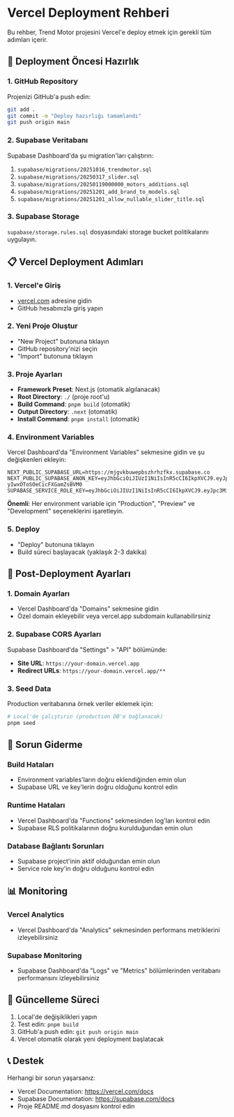 # Vercel Deployment Rehberi

Bu rehber, Trend Motor projesini Vercel'e deploy etmek için gerekli tüm adımları içerir.

## 🚀 Deployment Öncesi Hazırlık

### 1. GitHub Repository
Projenizi GitHub'a push edin:
```bash
git add .
git commit -m "Deploy hazırlığı tamamlandı"
git push origin main
```

### 2. Supabase Veritabanı
Supabase Dashboard'da şu migration'ları çalıştırın:
1. `supabase/migrations/20251016_trendmotor.sql`
2. `supabase/migrations/20250317_slider.sql`
3. `supabase/migrations/20250119000000_motors_additions.sql`
4. `supabase/migrations/20251201_add_brand_to_models.sql`
5. `supabase/migrations/20251201_allow_nullable_slider_title.sql`

### 3. Supabase Storage
`supabase/storage.rules.sql` dosyasındaki storage bucket politikalarını uygulayın.

## 📋 Vercel Deployment Adımları

### 1. Vercel'e Giriş
- [vercel.com](https://vercel.com) adresine gidin
- GitHub hesabınızla giriş yapın

### 2. Yeni Proje Oluştur
- "New Project" butonuna tıklayın
- GitHub repository'nizi seçin
- "Import" butonuna tıklayın

### 3. Proje Ayarları
- **Framework Preset**: Next.js (otomatik algılanacak)
- **Root Directory**: `./` (proje root'u)
- **Build Command**: `pnpm build` (otomatik)
- **Output Directory**: `.next` (otomatik)
- **Install Command**: `pnpm install` (otomatik)

### 4. Environment Variables
Vercel Dashboard'da "Environment Variables" sekmesine gidin ve şu değişkenleri ekleyin:

```
NEXT_PUBLIC_SUPABASE_URL=https://mjgvkbuwepbszhrhzfkx.supabase.co
NEXT_PUBLIC_SUPABASE_ANON_KEY=eyJhbGciOiJIUzI1NiIsInR5cCI6IkpXVCJ9.eyJpc3MiOiJzdXBhYmFzZSIsInJlZiI6Im1qZ3ZrYnV3ZXBic3pocmh6Zmt4Iiwicm9sZSI6ImFub24iLCJpYXQiOjE3NjA0MDU0NjQsImV4cCI6MjA3NTk4MTQ2NH0.tj064NgyKWaCULLVth-yIwxOToSOeCicFXGamZsBVM0
SUPABASE_SERVICE_ROLE_KEY=eyJhbGciOiJIUzI1NiIsInR5cCI6IkpXVCJ9.eyJpc3MiOiJzdXBhYmFzZSIsInJlZiI6Im1qZ3ZrYnV3ZXBic3pocmh6Zmt4Iiwicm9sZSI6InNlcnZpY2Vfcm9sZSIsImlhdCI6MTc2MDQwNTQ2NCwiZXhwIjoyMDc1OTgxNDY0fQ.haD_WuH7btZbLw9d3711EtYwFjzQPClibcEnkE3_cp0
```

**Önemli**: Her environment variable için "Production", "Preview" ve "Development" seçeneklerini işaretleyin.

### 5. Deploy
- "Deploy" butonuna tıklayın
- Build süreci başlayacak (yaklaşık 2-3 dakika)

## 🔧 Post-Deployment Ayarları

### 1. Domain Ayarları
- Vercel Dashboard'da "Domains" sekmesine gidin
- Özel domain ekleyebilir veya vercel.app subdomain kullanabilirsiniz

### 2. Supabase CORS Ayarları
Supabase Dashboard'da "Settings" > "API" bölümünde:
- **Site URL**: `https://your-domain.vercel.app`
- **Redirect URLs**: `https://your-domain.vercel.app/**`

### 3. Seed Data
Production veritabanına örnek veriler eklemek için:
```bash
# Local'de çalıştırın (production DB'e bağlanacak)
pnpm seed
```

## 🚨 Sorun Giderme

### Build Hataları
- Environment variables'ların doğru eklendiğinden emin olun
- Supabase URL ve key'lerin doğru olduğunu kontrol edin

### Runtime Hataları
- Vercel Dashboard'da "Functions" sekmesinden log'ları kontrol edin
- Supabase RLS politikalarının doğru kurulduğundan emin olun

### Database Bağlantı Sorunları
- Supabase project'inin aktif olduğundan emin olun
- Service role key'in doğru olduğunu kontrol edin

## 📊 Monitoring

### Vercel Analytics
- Vercel Dashboard'da "Analytics" sekmesinden performans metriklerini izleyebilirsiniz

### Supabase Monitoring
- Supabase Dashboard'da "Logs" ve "Metrics" bölümlerinden veritabanı performansını izleyebilirsiniz

## 🔄 Güncelleme Süreci

1. Local'de değişiklikleri yapın
2. Test edin: `pnpm build`
3. GitHub'a push edin: `git push origin main`
4. Vercel otomatik olarak yeni deployment başlatacak

## 📞 Destek

Herhangi bir sorun yaşarsanız:
- Vercel Documentation: https://vercel.com/docs
- Supabase Documentation: https://supabase.com/docs
- Proje README.md dosyasını kontrol edin

